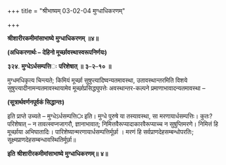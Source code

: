 +++
title = "श्रीभाष्यम् 03-02-04 मुग्धाधिकरणम्"

+++


**श्रीशारीरकमीमांसाभाष्ये** **मुग्धाधिकरणम्** **॥४॥**

**(अधिकरणार्थः – देहिनो मूर्च्छावस्थास्वरूपनिर्णयः)**

**३२४**. **मुग्धेऽर्धसम्पत्ति**ः **परिशेषात्** **॥** **३**–**२**–**१०** **॥**

मुग्धमधिकृत्य चिन्त्यते; किमियं मूर्च्छा सुषुप्त्यादिष्वन्यतमावस्था, उतावस्थान्तरमिति विशये सुषुप्त्यादीनामन्यतमावस्थायामेव मूर्च्छाप्रसिद्ध्युपत्तेः अवस्थान्तर-कल्पने प्रमाणाभावादन्यतमावस्था –

**(सूत्रार्थवर्णनपूर्वकं सिद्धान्तः)**

इति प्राप्ते उच्यते – मुग्धेऽर्धसम्पत्ति**ः** इति। मुग्धे पुरुषे या तस्यावस्था, सा मरणायार्धसम्पत्तिः। कुतः? परिशेषात् – न तावत्स्वप्नजागरौ, ज्ञानाभावात्; निमित्तवैरूप्यादाकारवैरूप्याच्च न सुषुप्तिमरणे। निमित्तं हि मूर्च्छाया अभिघातादिः। पारिशेष्यान्मरणायार्धसम्पत्तिर्मूर्छा । मरणं हि सर्वप्राणदेहसम्बन्धोपरतिः; सूक्ष्मप्राणदेहसम्बन्धावस्थितिर्मूर्छा॥

**इति** **श्रीशारीरकमीमांसाभाष्ये** **मुग्धाधिकरणम्॥** **४॥**


